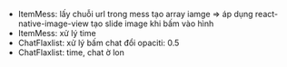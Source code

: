 - ItemMess: lấy chuỗi url trong mess tạo array iamge => áp dụng react-native-image-view tạo slide image khi bấm vào hình
- ItemMess: xử lý time
- ChatFlaxlist: xử lý bấm chat đổi opaciti: 0.5
- ChatFlaxlist: time, chat ờ lon
